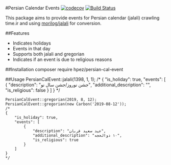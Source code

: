 #Persian Calendar Events [![codecov](https://codecov.io/gh/hpez/persian-cal-events/branch/master/graph/badge.svg)](https://codecov.io/gh/hpez/persian-cal-events) [![Build Status](https://travis-ci.org/hpez/persian-cal-events.svg?branch=master)](https://travis-ci.org/hpez/persian-cal-events)

This package aims to provide events for Persian calendar (jalali) crawling time.ir and using [morilog/jalali](https://github.com/morilog/jalali) for conversion.

##Features

* Indicates holidays
* Events in that day
* Supports both jalali and gregorian
* Indicates if an event is due to religious reasons

##Installation
    composer require hpez/persian-cal-event

##Usage
    PersianCalEvent::jalali(1398, 1, 1);
    /*
    {
        "is_holiday": true,
        "events": [
            {
                "description": "جشن نوروز/جشن سال نو",
                "additional_description": "",
                "is_religious": false
            }
        ]
    } 
    */
    
    PersianCalEvent::gregorian(2019, 8, 12);
    PersianCalEvent::gregorian(new Carbon('2019-08-12'));
    /*
    {
        "is_holiday": true,
        "events": [
            {
                "description": "عید سعید قربان",
                "additional_description": "١٠ ذوالحجه",
                "is_religious": true
            }
        ]
    }
    */
 


